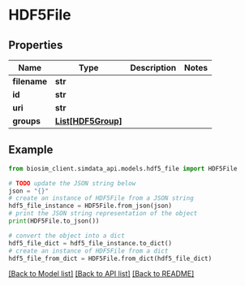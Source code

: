 # HDF5File

## Properties

| Name         | Type                                | Description | Notes |
| ------------ | ----------------------------------- | ----------- | ----- |
| **filename** | **str**                             |             |
| **id**       | **str**                             |             |
| **uri**      | **str**                             |             |
| **groups**   | [**List[HDF5Group]**](HDF5Group.md) |             |

## Example

```python
from biosim_client.simdata_api.models.hdf5_file import HDF5File

# TODO update the JSON string below
json = "{}"
# create an instance of HDF5File from a JSON string
hdf5_file_instance = HDF5File.from_json(json)
# print the JSON string representation of the object
print(HDF5File.to_json())

# convert the object into a dict
hdf5_file_dict = hdf5_file_instance.to_dict()
# create an instance of HDF5File from a dict
hdf5_file_from_dict = HDF5File.from_dict(hdf5_file_dict)
```

[[Back to Model list]](../README.md#documentation-for-models) [[Back to API list]](../README.md#documentation-for-api-endpoints) [[Back to README]](../README.md)
